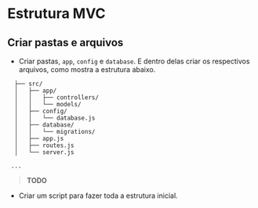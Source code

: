 # Estrutura MVC

## Criar pastas e arquivos
-  Criar pastas, `app`, `config` e `database`. E dentro delas criar os respectivos arquivos, como mostra a estrutura abaixo.

```
  ├── src/
  │   ├── app/
  │   │   ├── controllers/
  │   │   └── models/
  │   ├── config/
  │   │   └── database.js
  │   ├── database/
  │   │   └── migrations/
  │   ├── app.js
  │   ├── routes.js
  │   └── server.js
  
 ...
```

>**TODO**
-  Criar um script para fazer toda a estrutura inicial.

